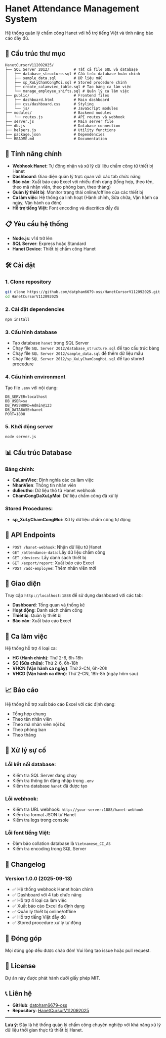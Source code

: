 # Hanet Attendance Management System

Hệ thống quản lý chấm công Hanet với hỗ trợ tiếng Việt và tính năng báo cáo đầy đủ.

## 📁 Cấu trúc thư mục

```
HanetCursorV112092025/
├── SQL Server 2012/           # Tất cả file SQL và database
│   ├── database_structure.sql # Cấu trúc database hoàn chỉnh
│   ├── sample_data.sql        # Dữ liệu mẫu
│   ├── sp_XuLyChamCongMoi.sql # Stored procedure chính
│   ├── create_calamviec_table.sql # Tạo bảng ca làm việc
│   └── manage_employee_shifts.sql # Quản lý ca làm việc
├── public/                    # Frontend files
│   ├── dashboard.html         # Main dashboard
│   ├── css/dashboard.css      # Styling
│   └── js/                    # JavaScript modules
├── modules/                   # Backend modules
│   └── routes.js              # API routes và webhook
├── server.js                  # Main server file
├── db.js                      # Database connection
├── helpers.js                 # Utility functions
├── package.json               # Dependencies
└── README.md                  # Documentation
```

## 🚀 Tính năng chính

- **Webhook Hanet**: Tự động nhận và xử lý dữ liệu chấm công từ thiết bị Hanet
- **Dashboard**: Giao diện quản lý trực quan với các tab chức năng
- **Báo cáo**: Xuất báo cáo Excel với nhiều định dạng (tổng hợp, theo tên, theo mã nhân viên, theo phòng ban, theo tháng)
- **Quản lý thiết bị**: Monitor trạng thái online/offline của các thiết bị
- **Ca làm việc**: Hệ thống ca linh hoạt (Hành chính, Sửa chữa, Vận hành ca ngày, Vận hành ca đêm)
- **Hỗ trợ tiếng Việt**: Font encoding và diacritics đầy đủ

## 📋 Yêu cầu hệ thống

- **Node.js**: v14 trở lên
- **SQL Server**: Express hoặc Standard
- **Hanet Device**: Thiết bị chấm công Hanet

## 🛠️ Cài đặt

### 1. Clone repository
```bash
git clone https://github.com/datpham6679-oss/HanetCursorV112092025.git
cd HanetCursorV112092025
```

### 2. Cài đặt dependencies
```bash
npm install
```

### 3. Cấu hình database
- Tạo database `hanet` trong SQL Server
- Chạy file `SQL Server 2012/database_structure.sql` để tạo cấu trúc bảng
- Chạy file `SQL Server 2012/sample_data.sql` để thêm dữ liệu mẫu
- Chạy file `SQL Server 2012/sp_XuLyChamCongMoi.sql` để tạo stored procedure

### 4. Cấu hình environment
Tạo file `.env` với nội dung:
```env
DB_SERVER=localhost
DB_USER=sa
DB_PASSWORD=Admin@123
DB_DATABASE=hanet
PORT=1888
```

### 5. Khởi động server
```bash
node server.js
```

## 📊 Cấu trúc Database

### Bảng chính:
- **CaLamViec**: Định nghĩa các ca làm việc
- **NhanVien**: Thông tin nhân viên
- **dulieutho**: Dữ liệu thô từ Hanet webhook
- **ChamCongDaXuLyMoi**: Dữ liệu chấm công đã xử lý

### Stored Procedures:
- **sp_XuLyChamCongMoi**: Xử lý dữ liệu chấm công tự động

## 🔧 API Endpoints

- `POST /hanet-webhook`: Nhận dữ liệu từ Hanet
- `GET /attendance-data`: Lấy dữ liệu chấm công
- `GET /devices`: Lấy danh sách thiết bị
- `GET /export/report`: Xuất báo cáo Excel
- `POST /add-employee`: Thêm nhân viên mới

## 📱 Giao diện

Truy cập `http://localhost:1888` để sử dụng dashboard với các tab:
- **Dashboard**: Tổng quan và thống kê
- **Hoạt động**: Danh sách chấm công
- **Thiết bị**: Quản lý thiết bị
- **Báo cáo**: Xuất báo cáo Excel

## 🔄 Ca làm việc

Hệ thống hỗ trợ 4 loại ca:
- **HC (Hành chính)**: Thứ 2-6, 6h-18h
- **SC (Sửa chữa)**: Thứ 2-6, 6h-18h  
- **VHCN (Vận hành ca ngày)**: Thứ 2-CN, 6h-20h
- **VHCD (Vận hành ca đêm)**: Thứ 2-CN, 18h-8h (ngày hôm sau)

## 📈 Báo cáo

Hệ thống hỗ trợ xuất báo cáo Excel với các định dạng:
- Tổng hợp chung
- Theo tên nhân viên
- Theo mã nhân viên nội bộ
- Theo phòng ban
- Theo tháng

## 🚨 Xử lý sự cố

### Lỗi kết nối database:
- Kiểm tra SQL Server đang chạy
- Kiểm tra thông tin đăng nhập trong `.env`
- Kiểm tra database `hanet` đã được tạo

### Lỗi webhook:
- Kiểm tra URL webhook: `http://your-server:1888/hanet-webhook`
- Kiểm tra format JSON từ Hanet
- Kiểm tra logs trong console

### Lỗi font tiếng Việt:
- Đảm bảo collation database là `Vietnamese_CI_AS`
- Kiểm tra encoding trong SQL Server

## 📝 Changelog

### Version 1.0.0 (2025-09-13)
- ✅ Hệ thống webhook Hanet hoàn chỉnh
- ✅ Dashboard với 4 tab chức năng
- ✅ Hỗ trợ 4 loại ca làm việc
- ✅ Xuất báo cáo Excel đa định dạng
- ✅ Quản lý thiết bị online/offline
- ✅ Hỗ trợ tiếng Việt đầy đủ
- ✅ Stored procedure xử lý tự động

## 👥 Đóng góp

Mọi đóng góp đều được chào đón! Vui lòng tạo issue hoặc pull request.

## 📄 License

Dự án này được phát hành dưới giấy phép MIT.

## 📞 Liên hệ

- **GitHub**: [datpham6679-oss](https://github.com/datpham6679-oss)
- **Repository**: [HanetCursorV112092025](https://github.com/datpham6679-oss/HanetCursorV112092025)

---

**Lưu ý**: Đây là hệ thống quản lý chấm công chuyên nghiệp với khả năng xử lý dữ liệu thời gian thực từ thiết bị Hanet.
